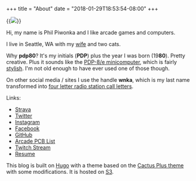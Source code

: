+++
title = "About"
date = "2018-01-29T18:53:54-08:00"
+++

{{<img src="/images/about2.jpg">}}

Hi, my name is Phil Piwonka and I like arcade games and computers.

I live in Seattle, WA with my [wife](https://kristawelch.com) and two cats.

Why **pdp80**? It's my initials (**PDP**) plus the year I was born (19**80**). Pretty creative. Plus it sounds like the [PDP-8/e minicomputer](https://en.wikipedia.org/wiki/PDP-8/E), which is fairly [stylish](/images/pdp8e.jpg). I'm not old enough to have ever used one of those though.

On other social media / sites I use the handle **wnka**, which is my last name transformed into [four letter radio station call letters](https://www.primermagazine.com/2010/field-manual/know-it-all-w’s-and-k’s-the-history-of-radio-and-television-call-letters).

Links:

* [Strava](https://www.strava.com/athletes/6632067)
* [Twitter](https://twitter.com/wnka)
* [Instagram](https://instagram.com/wnka)
* [Facebook](https://facebook.com/phil.piwonka)
* [GitHub](https://github.com/wnka)
* [Arcade PCB List](/pcb)
* [Twitch Stream](https://twitch.tv/pdp80)
* [Resume](http://philpiwonka.com)

This blog is built on [Hugo](http://www.gohugo.io/) with a theme based on the [Cactus Plus theme](https://github.com/nodejh/hugo-theme-cactus-plus) with some modifications. It is hosted on [S3](https://aws.amazon.com/s3/).

